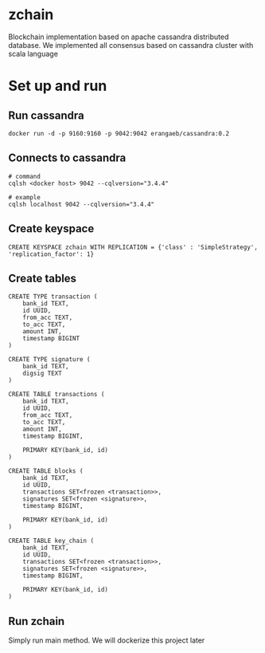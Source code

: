 # zchain

Blockchain implementation based on apache cassandra distributed database. We implemented all consensus 
based on cassandra cluster with scala language

# Set up and run

## Run cassandra 

```
docker run -d -p 9160:9160 -p 9042:9042 erangaeb/cassandra:0.2
```

## Connects to cassandra 

```
# command
cqlsh <docker host> 9042 --cqlversion="3.4.4"

# example
cqlsh localhost 9042 --cqlversion="3.4.4"
```

## Create keyspace

```
CREATE KEYSPACE zchain WITH REPLICATION = {'class' : 'SimpleStrategy', 'replication_factor': 1}
```

## Create tables

```
CREATE TYPE transaction (
    bank_id TEXT,
    id UUID,
    from_acc TEXT,
    to_acc TEXT,
    amount INT,
    timestamp BIGINT
)

CREATE TYPE signature (
    bank_id TEXT,
    digsig TEXT
)

CREATE TABLE transactions (
    bank_id TEXT,
    id UUID,
    from_acc TEXT,
    to_acc TEXT,
    amount INT,
    timestamp BIGINT,

    PRIMARY KEY(bank_id, id)
)

CREATE TABLE blocks (
    bank_id TEXT,
    id UUID,
    transactions SET<frozen <transaction>>,
    signatures SET<frozen <signature>>,
    timestamp BIGINT,

    PRIMARY KEY(bank_id, id)
)

CREATE TABLE key_chain (
    bank_id TEXT,
    id UUID,
    transactions SET<frozen <transaction>>,
    signatures SET<frozen <signature>>,
    timestamp BIGINT,

    PRIMARY KEY(bank_id, id)
)
```

## Run zchain

Simply run main method. We will dockerize this project later